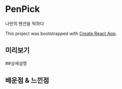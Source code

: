 # PenPick
나만의 펜션을 픽하다

This project was bootstrapped with [Create React App](https://github.com/facebook/create-react-app).

## 미리보기

##상세설명

## 배운점 & 느낀점
